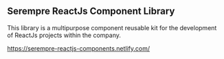 ## Serempre ReactJs Component Library

This library is a multipurpose component reusable kit for the development of ReactJs projects within the company.

https://serempre-reactjs-components.netlify.com/